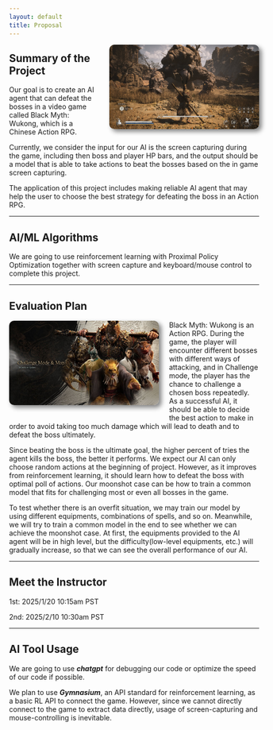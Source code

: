 ```yaml
---
layout: default
title: Proposal
---
```


<img src="images/shigandang.jpg" alt="Description" style="max-width:60%; height:auto; max-height:200px; display:block; float:right; margin-left:20px; margin-bottom:20px; border-radius:10px; box-shadow:5px 5px 10px gray;">

## Summary of the Project
Our goal is to create an AI agent that can defeat the bosses in a video game called Black Myth: Wukong, which is a Chinese Action RPG. 

Currently, we consider the input for our AI is the screen capturing during the game, including then boss and player HP bars, and the output should be a model that is able to take actions to beat the bosses based on the in game screen capturing.

The application of this project includes making reliable AI agent that may help the user to choose the best strategy for defeating the boss in an Action RPG.

<hr>

## AI/ML Algorithms
We are going to use reinforcement learning with Proximal Policy Optimization together with screen capture and keyboard/mouse control to complete this project.

<hr>

## Evaluation Plan
<img src="images/challengeMode.jpg" alt="Description" style="max-width:60%; height:auto; max-height:200px; display:block; float:left; border-radius:10px; margin-right: 20px; margin-bottom:20px; box-shadow:5px 5px 10px gray;">

Black Myth: Wukong is an Action RPG. During the game, the player will encounter different bosses with different ways of attacking, and in Challenge mode, the player has the chance to challenge a chosen boss repeatedly. As a successful AI, it should be able to decide the best action to make in order to avoid taking too much damage which will lead to death and to defeat the boss ultimately.

Since beating the boss is the ultimate goal, the higher percent of tries the agent kills the boss, the better it performs. We expect our AI can only choose random actions at the beginning of project. However, as it improves from reinforcement learning, it should learn how to defeat the boss with optimal poll of actions. Our moonshot case can be how to train a common model that fits for challenging most or even all bosses in the game.

To test whether there is an overfit situation, we may train our model by using different equipments, combinations of spells, and so on. Meanwhile, we will try to train a common model in the end to see whether we can achieve the moonshot case. At first, the equipments provided to the AI agent will be in high level, but the difficulty(low-level equipments, etc.) will gradually increase, so that we can see the overall performance of our AI.

<hr>

## Meet the Instructor
1st: 2025/1/20 10:15am PST

2nd: 2025/2/10 10:30am PST

<hr>

## AI Tool Usage
We are going to use ***chatgpt*** for debugging our code or optimize the speed of our code if possible.

We plan to use ***Gymnasium***, an API standard for reinforcement learning, as a basic RL API to connect the game. However, since we cannot directly connect to the game to extract data directly, usage of screen-capturing and mouse-controlling is inevitable.

